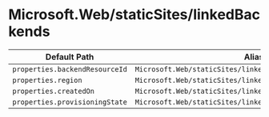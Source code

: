 # Microsoft.Web/staticSites/linkedBackends

| Default Path | Alias |
|---|---|
| `properties.backendResourceId` | `Microsoft.Web/staticSites/linkedBackends/backendResourceId` |
| `properties.region` | `Microsoft.Web/staticSites/linkedBackends/region` |
| `properties.createdOn` | `Microsoft.Web/staticSites/linkedBackends/createdOn` |
| `properties.provisioningState` | `Microsoft.Web/staticSites/linkedBackends/provisioningState` |

